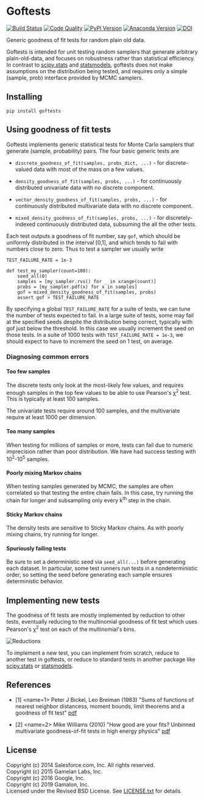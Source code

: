 # Goftests

[![Build Status](https://travis-ci.org/posterior/goftests.svg?branch=master)](https://travis-ci.org/posterior/goftests)
[![Code Quality](http://img.shields.io/scrutinizer/g/posterior/goftests.svg)](https://scrutinizer-ci.com/g/posterior/goftests/code-structure/master/hot-spots)
[![PyPI Version](https://badge.fury.io/py/goftests.svg)](https://pypi.python.org/pypi/goftests)
[![Anaconda Version](https://anaconda.org/conda-forge/goftests/badges/version.svg)](https://anaconda.org/conda-forge/goftests)
[![DOI](https://zenodo.org/badge/30935971.svg)](https://zenodo.org/badge/latestdoi/30935971)

Generic goodness of fit tests for random plain old data.

Goftests is intended for unit testing random samplers that generate arbitrary
plain-old-data, and focuses on robustness rather than statistical efficiency.
In contrast to [scipy.stats][] and [statsmodels][],
goftests does not make assumptions on the distribution being tested,
and requires only a simple (sample, prob) interface provided by MCMC samplers.

## Installing

    pip install goftests

## Using goodness of fit tests

Goftests implements generic statistical tests for Monte Carlo samplers that
generate (sample, probability) pairs.
The four basic generic tests are

-   `discrete_goodness_of_fit(samples, probs_dict, ...)` -
    for discrete-valued data with most of the mass on a few values.

-   `density_goodness_of_fit(samples, probs, ...)` -
    for continuously distributed univariate data with no discrete component.

-   `vector_density_goodness_of_fit(samples, probs, ...)` -
    for continuously distributed multivariate data with no discrete component.

-   `mixed_density_goodness_of_fit(samples, probs, ...)` -
    for discretely-indexed continuously distributed data,
    subsuming the all the other tests.

Each test outputs a goodness of fit number, say `gof`,
which should be uniformly distributed in the interval [0,1],
and which tends to fail with numbers close to zero.
Thus to test a sampler we usually write

    TEST_FAILURE_RATE = 1e-3

    def test_my_sampler(count=100):
        seed_all(0)
        samples = [my_sampler.rvs() for _ in xrange(count)]
        probs = [my_sampler.pdf(x) for x in samples]
        gof = mixed_density_goodness_of_fit(samples, probs)
        assert gof > TEST_FAILURE_RATE

By specifying a global `TEST_FAILURE_RATE` for a suite of tests,
we can tune the number of tests expected to fail.
In a large suite of tests, some may fail at the specified seeds despite the distribution being correct, typically with gof just below the threshold.
In this case we usually increment the seed on those tests.
In a suite of 1000 tests with `TEST_FAILURE_RATE = 1e-3`,
we should expect to have to increment the seed on 1 test, on average.

### Diagnosing common errors

#### Too few samples

The discrete tests only look at the most-likely few values,
and requires enough samples in the top few values to be able to use
Pearson's &chi;<sup>2</sup> test.
This is typically at least 100 samples.

The univariate tests require around 100 samples,
and the multivariate require at least 1000 per dimension.

#### Too many samples

When testing for millions of samples or more,
tests can fail due to numeric imprecision rather than poor distribution.
We have had success testing with 10<sup>2</sup>-10<sup>5</sup> samples.

#### Poorly mixing Markov chains

When testing samples generated by MCMC,
the samples are often correlated so that testing the entire chain fails.
In this case, try running the chain for longer and subsampling only every
k<sup>th</sup> step in the chain.

#### Sticky Markov chains

The density tests are sensitive to Sticky Markov chains.
As with poorly mixing chains, try running for longer.

#### Spuriously failing tests

Be sure to set a deterministic seed via `seed_all(...)`
before generating each dataset.
In particular, some test runners run tests in a nondeterministic order,
so setting the seed before generating each sample ensures deterministic behavior.

## Implementing new tests

The goodness of fit tests are mostly implemented by reduction to other tests,
eventually reducing to the multinomial goodness of fit test which uses Pearson's &chi;<sup>2</sup> test on each of the multinomial's bins.

![Reductions](/doc/reductions.png)

To implement a new test, you can implement from scratch,
reduce to another test in goftests,
or reduce to standard tests in another package like
[scipy.stats][] or [statsmodels][].


[scipy.stats]: http://docs.scipy.org/doc/scipy/reference/stats.html#statistical-functions
[statsmodels]: http://statsmodels.sourceforge.net/stable/stats.html#goodness-of-fit-tests-and-measures

## References

-   [1] <name=1>
    Peter J Bickel, Leo Breiman (1983)
    "Sums of functions of nearest neighbor distancess, moment bounds,
    limit theorems and a goodness of fit test"
    [pdf](http://projecteuclid.org/download/pdf_1/euclid.aop/1176993668)

-   [2] <name=2>
    Mike Williams (2010)
    "How good are your fits? Unbinned multivariate goodness-of-fit tests
    in high energy physics"
    [pdf](http://arxiv.org/pdf/1006.3019v2.pdf)

## License

Copyright (c) 2014 Salesforce.com, Inc. All rights reserved. <br/>
Copyright (c) 2015 Gamelan Labs, Inc. <br/>
Copyright (c) 2016 Google, Inc. <br/>
Copyright (c) 2019 Gamalon, Inc. <br/>
Licensed under the Revised BSD License.
See [LICENSE.txt](LICENSE.txt) for details.
